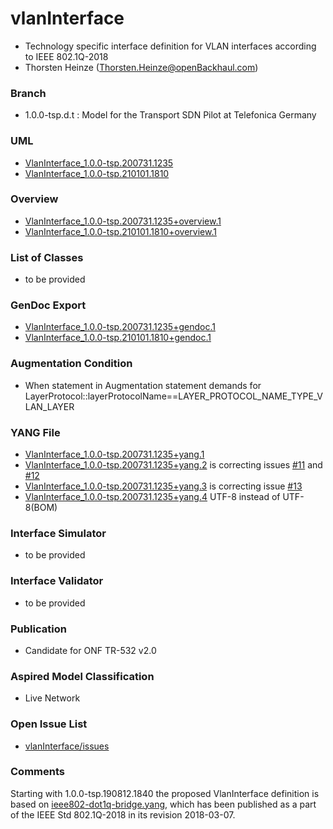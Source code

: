 # vlanInterface
- Technology specific interface definition for VLAN interfaces according to IEEE 802.1Q-2018
- Thorsten Heinze (Thorsten.Heinze@openBackhaul.com)

### Branch
- 1.0.0-tsp.d.t : Model for the Transport SDN Pilot at Telefonica Germany

### UML
- [VlanInterface_1.0.0-tsp.200731.1235](./VlanInterface_1.0.0-tsp.200731.1235.zip)
- [VlanInterface_1.0.0-tsp.210101.1810](./VlanInterface_1.0.0-tsp.210101.1810.zip)

### Overview 
- [VlanInterface_1.0.0-tsp.200731.1235+overview.1](./VlanInterface_1.0.0-tsp.200731.1235+overview.1.png)
- [VlanInterface_1.0.0-tsp.210101.1810+overview.1](./VlanInterface_1.0.0-tsp.210101.1810+overview.1.png)

### List of Classes
- to be provided

### GenDoc Export
- [VlanInterface_1.0.0-tsp.200731.1235+gendoc.1](./VlanInterface_1.0.0-tsp.200731.1235+gendoc.1.docx)
- [VlanInterface_1.0.0-tsp.210101.1810+gendoc.1](./VlanInterface_1.0.0-tsp.210101.1810+gendoc.1.docx)

### Augmentation Condition
- When statement in Augmentation statement demands for LayerProtocol::layerProtocolName==LAYER_PROTOCOL_NAME_TYPE_VLAN_LAYER

### YANG File
- [VlanInterface_1.0.0-tsp.200731.1235+yang.1](./VlanInterface_1.0.0-tsp.200731.1235+yang.1.zip)
- [VlanInterface_1.0.0-tsp.200731.1235+yang.2](./VlanInterface_1.0.0-tsp.200731.1235+yang.2.zip) is correcting issues [#11](../../issues/11) and [#12](../../issues/12)
- [VlanInterface_1.0.0-tsp.200731.1235+yang.3](./VlanInterface_1.0.0-tsp.200731.1235+yang.3.zip) is correcting issue [#13](../../issues/13)
- [VlanInterface_1.0.0-tsp.200731.1235+yang.4](./VlanInterface_1.0.0-tsp.200731.1235+yang.4.zip) UTF-8 instead of UTF-8(BOM)

### Interface Simulator
- to be provided 

### Interface Validator
- to be provided 

### Publication
- Candidate for ONF TR-532 v2.0

### Aspired Model Classification
- Live Network

### Open Issue List
- [vlanInterface/issues](../../issues)

### Comments
Starting with 1.0.0-tsp.190812.1840 the proposed VlanInterface definition is based on [ieee802-dot1q-bridge.yang](./ieee802-dot1q-bridge.yang), which has been published as a part of the IEEE Std 802.1Q-2018 in its revision 2018-03-07.
